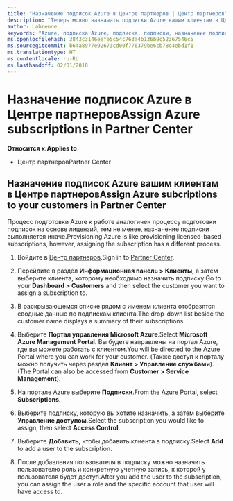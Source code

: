 ```yaml
---
title: "Назначение подписок Azure в Центре партнеров | Центр партнеров"
description: "Теперь можно назначать подписки Azure вашим клиентам в Центре партнеров."
author: Labrenne
keywords: "Azure, подписка Azure, подписка, подписки, назначение подписки"
ms.openlocfilehash: 3843c3146eefe5c54c763a4b136b9c52367546c5
ms.sourcegitcommit: b64a8977e92673cd00f776379be6cb78c4ebd1f1
ms.translationtype: HT
ms.contentlocale: ru-RU
ms.lasthandoff: 02/01/2018
---
```

# <a name="assign-azure-subscriptions-in-partner-center"></a><span data-ttu-id="98fca-104">Назначение подписок Azure в Центре партнеров</span><span class="sxs-lookup"><span data-stu-id="98fca-104">Assign Azure subscriptions in Partner Center</span></span>

**<span data-ttu-id="98fca-105">Относится к:</span><span class="sxs-lookup"><span data-stu-id="98fca-105">Applies to</span></span>**

-  <span data-ttu-id="98fca-106">Центр партнеров</span><span class="sxs-lookup"><span data-stu-id="98fca-106">Partner Center</span></span>
 
## <a name="assign-azure-subcriptions-to-your-customers-in-partner-center"></a><span data-ttu-id="98fca-107">Назначение подписок Azure вашим клиентам в Центре партнеров</span><span class="sxs-lookup"><span data-stu-id="98fca-107">Assign Azure subcriptions to your customers in Partner Center</span></span>

<span data-ttu-id="98fca-108">Процесс подготовки Azure к работе аналогичен процессу подготовки подписок на основе лицензий, тем не менее, назначение подписки выполняется иначе.</span><span class="sxs-lookup"><span data-stu-id="98fca-108">Provisioning Azure is like provisioning licensed-based subscriptions, however, assigning the subscription has a different process.</span></span>
 
1. <span data-ttu-id="98fca-109">Войдите в [Центр партнеров](https://na01.safelinks.protection.outlook.com/?url=https%3A%2F%2Fpartnercenter.microsoft.com%2F&data=02%7C01%7Cv-keimag%40microsoft.com%7C6f107d2337fa483b078e08d4efba2d13%7C72f988bf86f141af91ab2d7cd011db47%7C1%7C0%7C636397030307982666&sdata=jViWaoT04hVO10MpiduZoNV95Iv%2B4RX3wpVd028RHSU%3D&reserved=0).</span><span class="sxs-lookup"><span data-stu-id="98fca-109">Sign in to [Partner Center](https://na01.safelinks.protection.outlook.com/?url=https%3A%2F%2Fpartnercenter.microsoft.com%2F&data=02%7C01%7Cv-keimag%40microsoft.com%7C6f107d2337fa483b078e08d4efba2d13%7C72f988bf86f141af91ab2d7cd011db47%7C1%7C0%7C636397030307982666&sdata=jViWaoT04hVO10MpiduZoNV95Iv%2B4RX3wpVd028RHSU%3D&reserved=0).</span></span>

2. <span data-ttu-id="98fca-110">Перейдите в раздел **Информационная панель > Клиенты**, а затем выберите клиента, которому необходимо назначить подписку.</span><span class="sxs-lookup"><span data-stu-id="98fca-110">Go to your **Dashboard > Customers** and then select the customer you want to assign a subscription to.</span></span>

3. <span data-ttu-id="98fca-111">В раскрывающемся списке рядом с именем клиента отобразятся сводные данные по подпискам клиента.</span><span class="sxs-lookup"><span data-stu-id="98fca-111">The drop-down list beside the customer name displays a summary of their subscriptions.</span></span>

4. <span data-ttu-id="98fca-112">Выберите **Портал управления Microsoft Azure**.</span><span class="sxs-lookup"><span data-stu-id="98fca-112">Select **Microsoft Azure Management Portal**.</span></span> <span data-ttu-id="98fca-113">Вы будете направлены на портал Azure, где вы можете работать с клиентом.</span><span class="sxs-lookup"><span data-stu-id="98fca-113">You will be directed to the Azure Portal where you can work for your customer.</span></span> <span data-ttu-id="98fca-114">(Также доступ к порталу можно получить через раздел **Клиент > Управление службами**).</span><span class="sxs-lookup"><span data-stu-id="98fca-114">(The Portal can also be accessed from **Customer > Service Management**).</span></span>

5. <span data-ttu-id="98fca-115">На портале Azure выберите **Подписки**.</span><span class="sxs-lookup"><span data-stu-id="98fca-115">From the Azure Portal, select **Subscriptions**.</span></span>

6. <span data-ttu-id="98fca-116">Выберите подписку, которую вы хотите назначить, а затем выберите **Управление доступом**.</span><span class="sxs-lookup"><span data-stu-id="98fca-116">Select the subscription you would like to assign, then select **Access Control**.</span></span>

7. <span data-ttu-id="98fca-117">Выберите **Добавить**, чтобы добавить клиента в подписку.</span><span class="sxs-lookup"><span data-stu-id="98fca-117">Select **Add** to add a user to the subscription.</span></span> 

8. <span data-ttu-id="98fca-118">После добавления пользователя в подписку можно назначить пользователю роль и конкретную учетную запись, к которой у пользователя будет доступ.</span><span class="sxs-lookup"><span data-stu-id="98fca-118">After you add the user to the subscription, you can assign the user a role and the specific account that user will have access to.</span></span> 



